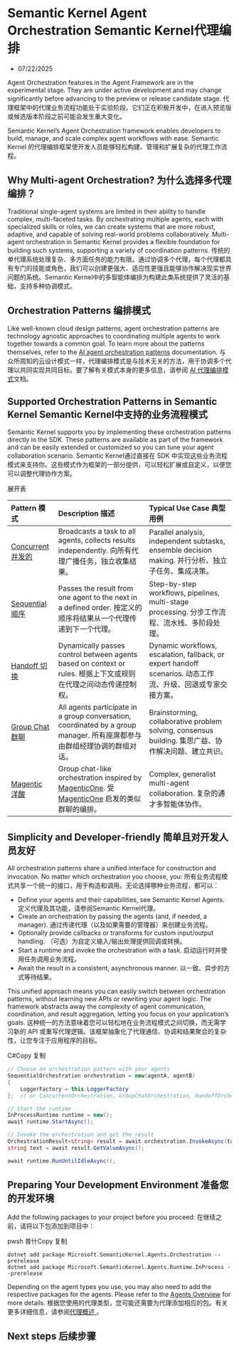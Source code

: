 # Semantic Kernel Agent Orchestration Semantic Kernel代理编排

- 07/22/2025

Agent Orchestration features in the Agent Framework are in the experimental stage. They are under active development and may change significantly before advancing to the preview or release candidate stage.
代理框架中的代理业务流程功能处于实验阶段。它们正在积极开发中，在进入预览版或候选版本阶段之前可能会发生重大变化。

Semantic Kernel’s Agent Orchestration framework enables developers to build, manage, and scale complex agent workflows with ease.
Semantic Kernel 的代理编排框架使开发人员能够轻松构建、管理和扩展复杂的代理工作流程。



## Why Multi-agent Orchestration? 为什么选择多代理编排？

Traditional single-agent systems are limited in their ability to handle complex, multi-faceted tasks. By orchestrating multiple agents, each with specialized skills or roles, we can create systems that are more robust, adaptive, and capable of solving real-world problems collaboratively. Multi-agent orchestration in Semantic Kernel provides a flexible foundation for building such systems, supporting a variety of coordination patterns.
传统的单代理系统处理复杂、多方面任务的能力有限。通过协调多个代理，每个代理都具有专门的技能或角色，我们可以创建更强大、适应性更强且能够协作解决现实世界问题的系统。Semantic Kernel中的多智能体编排为构建此类系统提供了灵活的基础，支持多种协调模式。



## Orchestration Patterns  编排模式

Like well-known cloud design patterns, agent orchestration patterns are technology agnostic approaches to coordinating multiple agents to work together towards a common goal. To learn more about the patterns themselves, refer to the [AI agent orchestration patterns](https://learn.microsoft.com/en-us/azure/architecture/ai-ml/guide/ai-agent-design-patterns) documentation.
与众所周知的云设计模式一样，代理编排模式是与技术无关的方法，用于协调多个代理以共同实现共同目标。要了解有关模式本身的更多信息，请参阅 [AI 代理编排模式](https://learn.microsoft.com/en-us/azure/architecture/ai-ml/guide/ai-agent-design-patterns)文档。





## Supported Orchestration Patterns in Semantic Kernel Semantic Kernel中支持的业务流程模式

Semantic Kernel supports you by implementing these orchestration patterns directly in the SDK. These patterns are available as part of the framework and can be easily extended or customized so you can tune your agent collaboration scenario.
Semantic Kernel通过直接在 SDK 中实现这些业务流程模式来支持你。这些模式作为框架的一部分提供，可以轻松扩展或自定义，以便您可以调整代理协作方案。

  展开表

| Pattern  模式                                                | Description  描述                                            | Typical Use Case  典型用例                                   |
| :----------------------------------------------------------- | :----------------------------------------------------------- | :----------------------------------------------------------- |
| [Concurrent  并发的](https://learn.microsoft.com/en-us/semantic-kernel/frameworks/agent/agent-orchestration/concurrent) | Broadcasts a task to all agents, collects results independently. 向所有代理广播任务，独立收集结果。 | Parallel analysis, independent subtasks, ensemble decision making. 并行分析、独立子任务、集成决策。 |
| [Sequential  顺序](https://learn.microsoft.com/en-us/semantic-kernel/frameworks/agent/agent-orchestration/sequential) | Passes the result from one agent to the next in a defined order. 按定义的顺序将结果从一个代理传递到下一个代理。 | Step-by-step workflows, pipelines, multi-stage processing. 分步工作流程、流水线、多阶段处理。 |
| [Handoff  切换](https://learn.microsoft.com/en-us/semantic-kernel/frameworks/agent/agent-orchestration/handoff) | Dynamically passes control between agents based on context or rules. 根据上下文或规则在代理之间动态传递控制权。 | Dynamic workflows, escalation, fallback, or expert handoff scenarios. 动态工作流、升级、回退或专家交接方案。 |
| [Group Chat  群聊](https://learn.microsoft.com/en-us/semantic-kernel/frameworks/agent/agent-orchestration/group-chat) | All agents participate in a group conversation, coordinated by a group manager. 所有座席都参与由群组经理协调的群组对话。 | Brainstorming, collaborative problem solving, consensus building. 集思广益、协作解决问题、建立共识。 |
| [Magentic  洋酸](https://learn.microsoft.com/en-us/semantic-kernel/frameworks/agent/agent-orchestration/magentic) | Group chat-like orchestration inspired by [MagenticOne](https://www.microsoft.com/en-us/research/articles/magentic-one-a-generalist-multi-agent-system-for-solving-complex-tasks/). 受 [MagenticOne](https://www.microsoft.com/en-us/research/articles/magentic-one-a-generalist-multi-agent-system-for-solving-complex-tasks/) 启发的类似群聊的编排。 | Complex, generalist multi-agent collaboration. 复杂的通才多智能体协作。 |



## Simplicity and Developer-friendly 简单且对开发人员友好

All orchestration patterns share a unified interface for construction and invocation. No matter which orchestration you choose, you:
所有业务流程模式共享一个统一的接口，用于构造和调用。无论选择哪种业务流程，都可以：

- Define your agents and their capabilities, see Semantic Kernel Agents.
  定义代理及其功能，请参阅Semantic Kernel代理。
- Create an orchestration by passing the agents (and, if needed, a manager).
  通过传递代理（以及如果需要的管理器）来创建业务流程。
- Optionally provide callbacks or transforms for custom input/output handling.
  （可选）为自定义输入/输出处理提供回调或转换。
- Start a runtime and invoke the orchestration with a task.
  启动运行时并使用任务调用业务流程。
- Await the result in a consistent, asynchronous manner.
  以一致、异步的方式等待结果。

This unified approach means you can easily switch between orchestration patterns, without learning new APIs or rewriting your agent logic. The framework abstracts away the complexity of agent communication, coordination, and result aggregation, letting you focus on your application’s goals.
这种统一的方法意味着您可以轻松地在业务流程模式之间切换，而无需学习新的 API 或重写代理逻辑。该框架抽象化了代理通信、协调和结果聚合的复杂性，让您专注于应用程序的目标。

C#Copy  复制

```csharp
// Choose an orchestration pattern with your agents
SequentialOrchestration orchestration = new(agentA, agentB)
{
    LoggerFactory = this.LoggerFactory
};  // or ConcurrentOrchestration, GroupChatOrchestration, HandoffOrchestration, MagenticOrchestration, ...

// Start the runtime
InProcessRuntime runtime = new();
await runtime.StartAsync();

// Invoke the orchestration and get the result
OrchestrationResult<string> result = await orchestration.InvokeAsync(task, runtime);
string text = await result.GetValueAsync();

await runtime.RunUntilIdleAsync();
```



## Preparing Your Development Environment 准备您的开发环境

Add the following packages to your project before you proceed:
在继续之前，请将以下包添加到项目中：

pwsh  普什Copy  复制

```pwsh
dotnet add package Microsoft.SemanticKernel.Agents.Orchestration --prerelease
dotnet add package Microsoft.SemanticKernel.Agents.Runtime.InProcess --prerelease
```

Depending on the agent types you use, you may also need to add the respective packages for the agents. Please refer to the [Agents Overview](https://learn.microsoft.com/en-us/semantic-kernel/frameworks/agent/agent-architecture#agent-types-in-semantic-kernel) for more details.
根据您使用的代理类型，您可能还需要为代理添加相应的包。有关更多详细信息，请参阅[代理概述 ](https://learn.microsoft.com/en-us/semantic-kernel/frameworks/agent/agent-architecture#agent-types-in-semantic-kernel)。



## Next steps  后续步骤